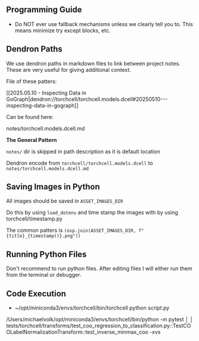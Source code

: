 ## Programming Guide

- Do NOT ever use fallback mechanisms unless we clearly tell you to. This means minimize try except blocks, etc.

## Dendron Paths

We use dendron paths in markdown files to link between project notes. These are very useful for giving additional context.

File of these patters:

[[2025.05.10 - Inspecting Data in GoGraph|dendron://torchcell/torchcell.models.dcell#20250510---inspecting-data-in-gograph]]

Can be found here:

notes/torchcell.models.dcell.md

**The General Pattern**

`notes/` dir is skipped in path description as it is default location

Dendron encode from `torchcell/torchcell.models.dcell` to `notes/torchcell.models.dcell.md`

## Saving Images in Python

All images should be saved in `ASSET_IMAGES_DIR`

Do this by using `load_dotenv` and time stamp the images with by using torchcell/timestamp.py

The common patters is `(osp.join(ASSET_IMAGES_DIR, f"{title}_{timestamp()}.png"))`

## Running Python Files

Don't recommend to run python files. After editing files I will either run them from the terminal or debugger.

## Code Execution

- ~/opt/miniconda3/envs/torchcell/bin/torchcell python script.py

/Users/michaelvolk/opt/miniconda3/envs/torchcell/bin/python -m pytest                                                                                        │
│   tests/torchcell/transforms/test_coo_regression_to_classification.py::TestCOOLabelNormalizationTransform::test_inverse_minmax_coo -xvs
